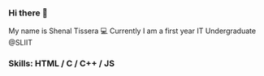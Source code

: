 ### Hi there 👋
My name is Shenal Tissera
💻 Currently I am a first year IT Undergraduate @SLIIT

<h3>Skills: HTML / C / C++ / JS</h3>





